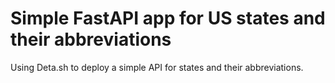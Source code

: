 # Simple FastAPI app for US states and their abbreviations

Using Deta.sh to deploy a simple API for states and their abbreviations.
